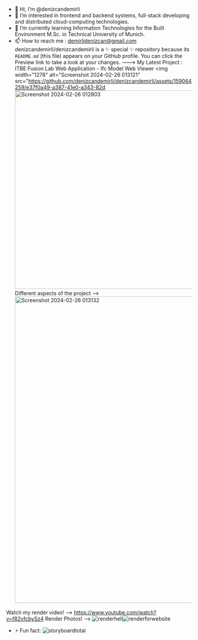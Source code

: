 - 👋 Hi, I’m @denizcandemirli
- 👀 I’m interested in frontend and backend systems, full-stack developing and distributed cloud-computing technologies.
- 🌱 I’m currently learning Information Technologies for the Built Environment M.Sc. in Technical University of Munich.
- 📫 How to reach me : demirlidenizcan@gmail.com
denizcandemirli/denizcandemirli is a ✨ special ✨ repository because its `README.md` (this file) appears on your GitHub profile.
You can click the Preview link to take a look at your changes.
--->
My Latest Project : ITBE Fusion Lab Web Application - Ifc Model Web Viewer
<img width="1278" alt="Screenshot 2024-02-26 013121" src="https://github.com/denizcandemirli/denizcandemirli/assets/159064259/e37f0a49-a387-41e0-a343-82d<img width="538" alt="Screenshot 2024-02-26 012803" src="https://github.com/denizcandemirli/denizcandemirli/assets/159064259/fa2e4fb1-8e82-4cfc-8464-53ccbdd15f2b">
Different aspects of the project --> <img width="831" alt="Screenshot 2024-02-26 013132" src="https://github.com/denizcandemirli/denizcandemirli/assets/159064259/cc90e9a5-1890-4641-8898-03d8eb79fe75">

Watch my render video! --> https://www.youtube.com/watch?v=f82vfcbySz4
Render Photos! --> ![renderheli](https://github.com/denizcandemirli/denizcandemirli/assets/159064259/6fda53fa-cd18-4c3a-85dc-6c0b409b71d8)![renderforwebsite](https://github.com/denizcandemirli/denizcandemirli/assets/159064259/15297f5f-13da-4b2d-846b-32ee4407ce19)


- ⚡ Fun fact:
![storyboardtotal](https://github.com/denizcandemirli/denizcandemirli/assets/159064259/301b054a-52f6-4297-b00f-133ae7a3018c)

<!---
